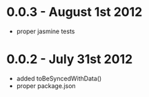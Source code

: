0.0.3 - August 1st 2012
=======================
- proper jasmine tests

0.0.2 - July 31st 2012
======================
- added toBeSyncedWithData()
- proper package.json
